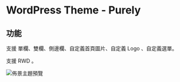 # WordPress Theme - Purely

## 功能

支援 單欄、雙欄、側邊欄、自定義首頁圖片、自定義 Logo 、自定義選單。

支援 RWD 。

![佈景主題預覽](http://img.hsin.tw/201609/08.png)
